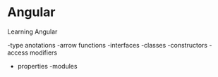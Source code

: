 # Angular
Learning Angular

-type anotations
-arrow functions
-interfaces
-classes
-constructors
-access modifiers
- properties
-modules

